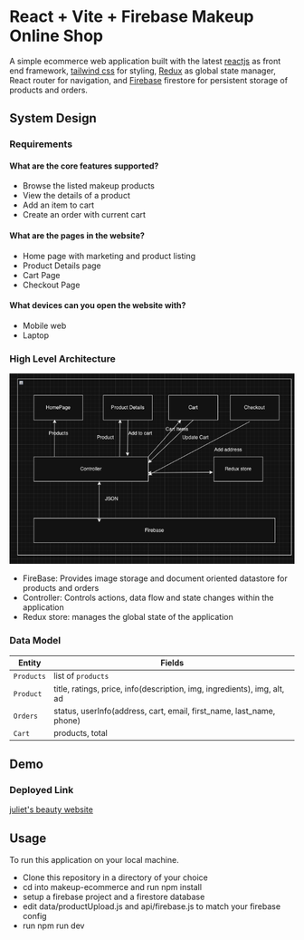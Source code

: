 # React + Vite + Firebase Makeup Online Shop
A simple ecommerce web application built with the latest [reactjs](https://react.dev/) as front end framework, [tailwind css](https://tailwindcss.com/docs/installation) for styling, [Redux](https://redux.js.org/) as global state manager, React router for navigation, and [Firebase](https://firebase.google.com/docs/) firestore for persistent storage of products and orders.

## System Design 

### Requirements 
#### What are the core features supported?
- Browse the listed makeup products
- View the details of a product
- Add an item to cart
- Create an order with current cart

#### What are the pages in the website? 
- Home page with marketing and product listing 
- Product Details page
- Cart Page 
- Checkout Page

#### What devices can you open the website with?
- Mobile web
- Laptop

### High Level Architecture

![](https://github.com/juliet-karpah/react-portfolio/blob/main/assets/ecommerceArchitecture.png)

- FireBase: Provides image storage and document oriented datastore for products and orders
- Controller: Controls actions, data flow and state changes within the application
- Redux store: manages the global state of the application


### Data Model

| Entity  | Fields |
| ------------- | ------------- |
| `Products`  | list of `products`  |
| `Product`  | title, ratings, price, info(description, img, ingredients), img, alt, ad  |
|`Orders`| status, userInfo(address, cart, email, first_name, last_name, phone)|
| `Cart`| products, total|


## Demo


### Deployed Link
[juliet's beauty website](https://makeupecommerce.vercel.app/)

## Usage

To run this application on your local machine.
- Clone this repository in a directory of your choice
- cd into makeup-ecommerce and run npm install
- setup a firebase project and a firestore database
- edit data/productUpload.js and api/firebase.js to match your firebase config
- run npm run dev 